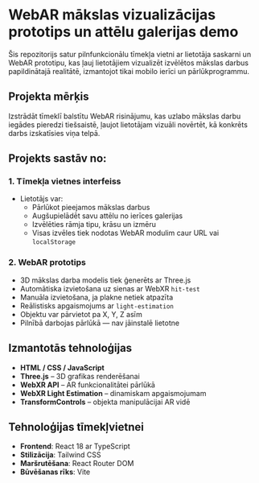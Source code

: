 # WebAR mākslas vizualizācijas prototips un attēlu galerijas demo

Šis repozitorijs satur pilnfunkcionālu tīmekļa vietni ar lietotāja saskarni un WebAR prototipu, kas ļauj lietotājiem vizualizēt izvēlētos mākslas darbus papildinātajā realitātē, izmantojot tikai mobilo ierīci un pārlūkprogrammu.

## Projekta mērķis

Izstrādāt tīmeklī balstītu WebAR risinājumu, kas uzlabo mākslas darbu iegādes pieredzi tiešsaistē, ļaujot lietotājam vizuāli novērtēt, kā konkrēts darbs izskatīsies viņa telpā.

## Projekts sastāv no:

### 1. Tīmekļa vietnes  interfeiss
- Lietotājs var:
  - Pārlūkot pieejamos mākslas darbus
  - Augšupielādēt savu attēlu no ierīces galerijas
  - Izvēlēties rāmja tipu, krāsu un izmēru
  - Visas izvēles tiek nodotas WebAR modulim caur URL vai `localStorage`

### 2. WebAR prototips
- 3D mākslas darba modelis tiek ģenerēts ar Three.js
- Automātiska izvietošana uz sienas ar WebXR `hit-test`
- Manuāla izvietošana, ja plakne netiek atpazīta
- Reālistisks apgaismojums ar `light-estimation`
- Objektu var pārvietot pa X, Y, Z asīm
- Pilnībā darbojas pārlūkā — nav jāinstalē lietotne

## Izmantotās tehnoloģijas

- **HTML / CSS / JavaScript**
- **Three.js** – 3D grafikas renderēšanai
- **WebXR API** – AR funkcionalitātei pārlūkā
- **WebXR Light Estimation** – dinamiskam apgaismojumam
- **TransformControls** – objekta manipulācijai AR vidē

## Tehnoloģijas tīmekļvietnei

- **Frontend**: React 18 ar TypeScript
- **Stilizācija**: Tailwind CSS
- **Maršrutēšana**: React Router DOM
- **Būvēšanas rīks**: Vite
